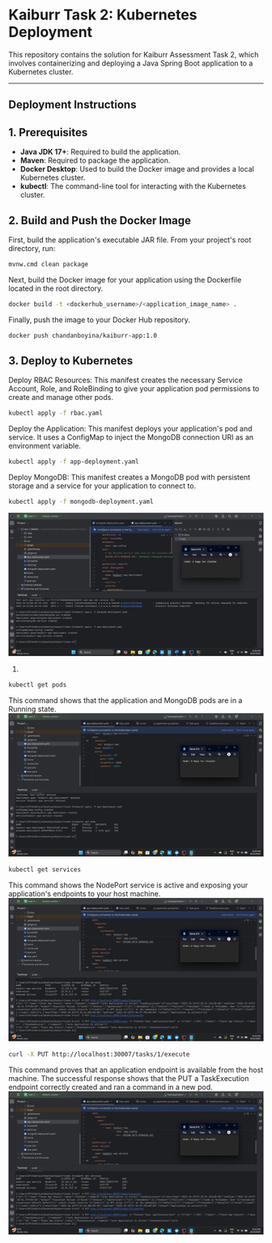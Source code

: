 # Kaiburr Task 2: Kubernetes Deployment

This repository contains the solution for Kaiburr Assessment Task 2, which involves containerizing and deploying a Java Spring Boot application to a Kubernetes cluster.



---

## Deployment Instructions

## 1. Prerequisites

* **Java JDK 17+**: Required to build the application.
* **Maven**: Required to package the application.
* **Docker Desktop**: Used to build the Docker image and provides a local Kubernetes cluster.
* **kubectl**: The command-line tool for interacting with the Kubernetes cluster.

## 2. Build and Push the Docker Image

First, build the application's executable JAR file. From your project's root directory, run:
```bash
mvnw.cmd clean package
```

Next, build the Docker image for your application using the Dockerfile located in the root directory.
```bash
docker build -t <dockerhub_username>/<application_image_name> .
```

Finally, push the image to your Docker Hub repository.
```bash
docker push chandanboyina/kaiburr-app:1.0
```

## 3. Deploy to Kubernetes

Deploy RBAC Resources: This manifest creates the necessary Service Account, Role, and RoleBinding to give your application pod permissions to create and manage other pods.
```bash
kubectl apply -f rbac.yaml
```

Deploy the Application: This manifest deploys your application's pod and service. It uses a ConfigMap to inject the MongoDB connection URI as an environment variable.
```bash
kubectl apply -f app-deployment.yaml
```

Deploy MongoDB: This manifest creates a MongoDB pod with persistent storage and a service for your application to connect to.
```bash
kubectl apply -f mongodb-deployment.yaml
```
![Homepage](https://github.com/chandanboyina/Kaiburr-Task-2/blob/master/deployemtn%20yaml.jpeg)

1.
```bash
kubectl get pods
```
This command shows that the application and MongoDB pods are in a Running state.
![Homepage](https://github.com/chandanboyina/Kaiburr-Task-2/blob/master/get%20pods.jpeg)


```bash
kubectl get services
```
This command shows the NodePort service is active and exposing your application's endpoints to your host machine.
![Homepage](https://github.com/chandanboyina/Kaiburr-Task-2/blob/master/get%20services.jpeg)


```bash
curl -X PUT http://localhost:30007/tasks/1/execute
```
This command proves that an application endpoint is available from the host machine. The successful response shows that the PUT a TaskExecution endpoint correctly created and ran a command in a new pod.
![Homepage](https://github.com/chandanboyina/Kaiburr-Task-2/blob/master/curl%20command.jpeg)
